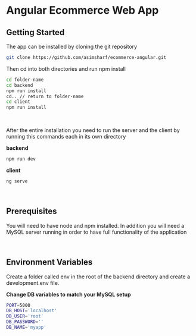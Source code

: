 # Angular Ecommerce Web App

## Getting Started

The app can be installed by cloning the git repository

```bash
git clone https://github.com/asimsharf/ecommerce-angular.git 
```

Then cd into both directories and run npm install

```bash
cd folder-name
cd backend
npm run install
cd.. // return to folder-name
cd client
npm run install
```

<br/>

After the entire installation you need to run the server and the client by running this commands each in its own directory

**backend**

```bash
npm run dev
```

**client**

```bash
ng serve
```

<br/>

## Prerequisites

You will need to have node and npm installed. In addition you will need a MySQL server running in order to have full functionality of the application

<br/>

## Environment Variables

Create a folder called env in the root of the backend directory and create a development.env file.

**Change DB variables to match your MySQL setup**

```bash
PORT=5000
DB_HOST='localhost'
DB_USER='root'
DB_PASSWORD=''
DB_NAME='myapp'
```
